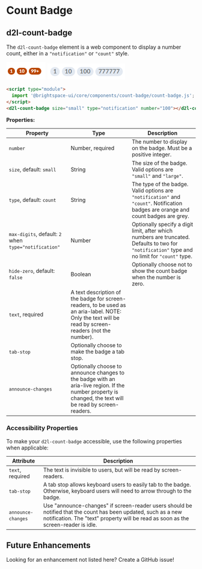 # Count Badge

## d2l-count-badge

The `d2l-count-badge` element is a web component to display a number count, either in a `"notification"` or `"count"` style.


![Notification Badge](./screenshots/count-badge-notification-small.png?raw=true)
![Count Badge](./screenshots/count-badge-count-large.png?raw=true)

```html
<script type="module">
  import '@brightspace-ui/core/components/count-badge/count-badge.js';
</script>
<d2l-count-badge size="small" type="notification" number="100"></d2l-count-badge>
```

**Properties:**

| Property | Type | Description |
|--|--|--|
| `number` | Number, required | The number to display on the badge.  Must be a positive integer. |
| `size`, default: `small` | String | The size of the badge. Valid options are `"small"` and `"large"`. |
| `type`, default: `count` | String | The type of the badge. Valid options are `"notification"` and `"count"`. Notification badges are orange and count badges are grey. |
| `max-digits`, default: `2` when `type="notification"` | Number | Optionally specify a digit limit, after which numbers are truncated. Defaults to two for `"notification"` type and no limit for `"count"` type.
| `hide-zero`, default: `false` | Boolean | Optionally choose not to show the count badge when the number is zero. |
| `text`, required | A text description of the badge for screen-readers, to be used as an aria-label. NOTE: Only the text will be read by screen-readers (not the number). |
| `tab-stop` | Optionally choose to make the badge a tab stop. |
| `announce-changes` | Optionally choose to announce changes to the badge with an aria-live region. If the number property is changed, the text will be read by screen-readers. |

### Accessibility Properties

To make your `d2l-count-badge` accessible, use the following properties when applicable:

| Attribute | Description |
|--|--|
| `text`, required | The text is invisible to users, but will be read by screen-readers. |
| `tab-stop` | A tab stop allows keyboard users to easily tab to the badge. Otherwise, keyboard users will need to arrow through to the badge. |
| `announce-changes` | Use "announce-changes" if screen-reader users should be notified that the count has been updated, such as a new notification. The "text" property will be read as soon as the screen-reader is idle. |


## Future Enhancements

Looking for an enhancement not listed here? Create a GitHub issue!
